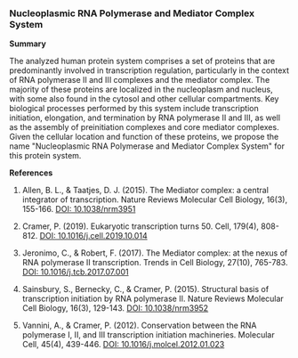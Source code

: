 ### Nucleoplasmic RNA Polymerase and Mediator Complex System

**Summary**

The analyzed human protein system comprises a set of proteins that are predominantly involved in transcription regulation, particularly in the context of RNA polymerase II and III complexes and the mediator complex. The majority of these proteins are localized in the nucleoplasm and nucleus, with some also found in the cytosol and other cellular compartments. Key biological processes performed by this system include transcription initiation, elongation, and termination by RNA polymerase II and III, as well as the assembly of preinitiation complexes and core mediator complexes. Given the cellular location and function of these proteins, we propose the name "Nucleoplasmic RNA Polymerase and Mediator Complex System" for this protein system.

**References**

1. Allen, B. L., & Taatjes, D. J. (2015). The Mediator complex: a central integrator of transcription. Nature Reviews Molecular Cell Biology, 16(3), 155-166. [DOI: 10.1038/nrm3951](https://doi.org/10.1038/nrm3951)

2. Cramer, P. (2019). Eukaryotic transcription turns 50. Cell, 179(4), 808-812. [DOI: 10.1016/j.cell.2019.10.014](https://doi.org/10.1016/j.cell.2019.10.014)

3. Jeronimo, C., & Robert, F. (2017). The Mediator complex: at the nexus of RNA polymerase II transcription. Trends in Cell Biology, 27(10), 765-783. [DOI: 10.1016/j.tcb.2017.07.001](https://doi.org/10.1016/j.tcb.2017.07.001)

4. Sainsbury, S., Bernecky, C., & Cramer, P. (2015). Structural basis of transcription initiation by RNA polymerase II. Nature Reviews Molecular Cell Biology, 16(3), 129-143. [DOI: 10.1038/nrm3952](https://doi.org/10.1038/nrm3952)

5. Vannini, A., & Cramer, P. (2012). Conservation between the RNA polymerase I, II, and III transcription initiation machineries. Molecular Cell, 45(4), 439-446. [DOI: 10.1016/j.molcel.2012.01.023](https://doi.org/10.1016/j.molcel.2012.01.023)